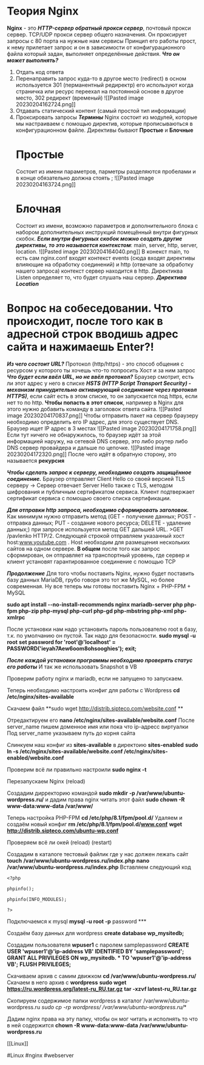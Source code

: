 # Теория Nginx
**Nginx** - это ***HTTP-сервер обратный прокси сервер***, почтовый прокси сервер. TCP/UDP прокси сервер общего назначения. Он проксирует запросы с 80 порта на нужные нам сервисы 
Принцип его работы прост, к нему прилетает запрос и он в зависимости от конфигурационного файла который задан, выполняет определённые действия. 
***Что он может выполнять?***
1. Отдать код ответа 
2. Перенаправить запрос куда-то в другое место (redirect) в осном используется 301 (перманентный редиректр) его используют когда страничка или ресурс переехал на постоянной основе в другое место, 302  редирект (временый)
   ![[Pasted image 20230204162724.png]]
3. Отдавать статический контент (самый простой тип информации) 
4. Проксировать запросы
***Термины***
Nginx состоит из модулей, которые мы настраиваем с помощью директив, которые прописываються в конфигурационном файле. 
	Директивы бывают **Простые** и **Блочные**
	# **Простые** 
	Состоит из имени параметров, парметры разделяются пробелами и в конце обязательно должна стоять ; 
	![[Pasted image 20230204163724.png]]
	# **Блочная**
	Состоит из имени, возможно параметров и дополнительного блока с набором дополнительных инструкций помещённый внутри фигурных скобок. ***Если внутри фигурных скобок можно создать другие директивы, то это называется контекстом***: main, server, http, server, location. 
	![[Pasted image 20230204164040.png]]
	В конекст main, то есть сам nginx.conf входят контекст events (сюда входят директивы влияющие на обработку соединений) и http (отвечате за обработку нашего запроса) контекст сервер находится в http. 
	Директиква Listen определяет то, что будет слушать наш сервер. 
	***Директива Location***

# Вопрос на собеседовании. Что происходит, после того как в адресной строк вводишь адрес сайта и нажимаешь Enter?!
***Из чего состоит URL?***
Протокол (http/https) - это способ общения с ресурсом у которого ты хочешь что-то попросить
Хост и за ним запрос 
***Что будет если ввёл URL, но не ввёл протокол?***
Браузер смотрит, есть ли этот адрес у него в списке ***HSTS (HTTP Script Transport Security) - механизм принудительно активирующий соединение через протокол HTTPS)***,  если сайт есть в этом списке, то он запускается под https, если нет то по http. **Чтобы попасть в этот список**, например в Nginx для этого нужно добавить команду в заголовок ответа сайта. ![[Pasted image 20230204170837.png]]
Чтобы отправить пакет на сервер браузеру необходимо определить его IP адрес, для этого существует DNS. Браузер ищет IP адрес в 3 местах 
![[Pasted image 20230204171758.png]]
Если тут ничего не обнаружилось, то браузер идёт за этой информацией наружу, на сетевой DNS сервер, это либо роутер либо DNS сервер провайдера и дальше по цепочке. 
![[Pasted image 20230204172320.png]]
После чего идёт в обратную сторону, это называется **рекурсия**

***Чтобы сделать запрос к серверу, необходимо создать защищённое соединение.***
Браузер отправляет Client Hello со своей версией TLS серверу -> Сервер отвечает Server Hello также с TLS, методом шифрования и публичным сертификатом сервиса. 
Клиент подтвержает сертификат сервиса с помощью своего списка сертификации.

***Для отправки http запроса, необходимо сформировать заголовок.***
Как минимум нужно отправить метод (GET - получение данных; POST - отправка данных; PUT - создание нового ресурса; DELETE - удаление данных;) при запросе используется метод GET дальшей URL. >GET /pavlenko HTTP/2. Следующей строкой отправляем указанный хост host:www.youtube.com . Host необходим для размещения нескольких сайтов на одном сервере.
**В общем** после того как запрос сформирован, он отправляет на транспортный уровень, где сервер и клиент установят гарантированное соединение с помощью TCP 

***Продолжение***
Для того чтобы поставить Nginx, нужно будет поставить базу данных MariaDB, грубо говоря это тот же MySQL, но более современная.
Ну все теперь мы готовы поставить Nginx + PHP-FPM + MySQL

**sudo apt install --no-install-recommends nginx mariadb-server php php-fpm php-zip php-mysql php-curl php-gd php-mbstring php-xml php-xmlrpc**

После установки нам надо установить пароль пользователю root в базу, т.к. по умолчанию он пустой. Так надо для безопасности.
**sudo mysql -u root**
**set password for 'root'@'localhost' = PASSWORD('ieyah7Aew6oom8ohsooghies');**
**exit;**

***После каждой установки программы необходимо проверять статус его работы*** 
И так же использовать Snapshot в VB

Проверим работу nginx и mariadb, если не запущено то запускаем.

Теперь необходимо настроить конфиг для работы с Wordpress 
**cd /etc/nginx/sites-available**

Скачаем файл 
**sudo wget http://distrib.sipteco.com/website.conf **

Отредактируем его 
**nano /etc/nginx/sites-available/website.conf**
После server_name пишем доменное имя или пока что ip-адресс виртуалки
Под server_name указываем путь до корня сайта 

Слинкуем наш конфиг из **sites-available** в директоию **sites-enabled**
**sudo ln -s /etc/nginx/sites-available/website.conf /etc/nginx/sites-enabled/website.conf**

Проверим всё ли правильно настроили 
**sudo nginx -t**

Перезапускаем Nginx (reload)

Создадим дирректорию командой
**sudo mkdir** **-p /var/www/ubuntu-wordpress.ru/**
и дадим права nginx читать этот файл
**sudo chown -R www-data:www-data /var/www/**

Теперь настройка PHP-FPM 
**cd /etc/php/8.1/fpm/pool.d/**
Удаляем и создаём новый конфиг 
**rm /etc/php/8.1/fpm/pool.d/www.conf**
**wget http://distrib.sipteco.com/ubuntu-wp.conf**

Проверяем всё ли окей (reload) (restart)

Cоздадим в каталоге тестовый файлик где у нас должен лежать сайт
**touch** **/var/www/ubuntu-wordpress.ru/index.php**
**nano /var/www/ubuntu-wordpress.ru/index.php**
Вставляем следующий код 
```
<?php

phpinfo();

phpinfo(INFO_MODULES);

?>
```

Подключаемся к mysql 
**mysql -u root -p**
password ***

Создаём базу данных для wordpress 
**create database wp_mysitedb;**

Создадим пользователя **wpuser1** с паролем samplepassword
**CREATE USER 'wpuser1'@'ip-address VB' IDENTIFIED BY 'samplepassword';**
**GRANT ALL PRIVILEGES ON wp_mysitedb. * TO 'wpuser1'@'ip-address VB';**
**FLUSH PRIVILEGES;**

Скачиваем архив с самим движком 
**cd /var/www/ubuntu-wordpress.ru/**
Скачаем в него архив с **wordpress**
**sudo wget https://ru.wordpress.org/latest-ru_RU.tar.gz**
**tar -xzvf latest-ru_RU.tar.gz**

Скопируем содержимое папки wordpress в каталог /var/www/ubuntu-wordpress.ru
**sudo cp -rp wordpress/* /var/www/ubuntu-wordpress.ru/**

Дадим nginx права на эту папку, чтобы он мог читать и исполнять то что в ней содержится
**chown -R www-data:www-data /var/www/ubuntu-wordpress.ru**

[[Linux]] 

#Linux #nginx #webserver 